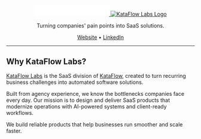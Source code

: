 <p align="center">
  <a href="https://kataflow.uk">
    <img src="KATAFLOW-white.svg#gh-dark-mode-only" width="200" alt="KataFlow Labs Logo">
    <img src="KATAFLOW-black.svg#gh-light-mode-only" width="200" alt="KataFlow Labs Logo">
  </a>
</p>

<p align="center">
  Turning companies' pain points into SaaS solutions.
</p>

<p align="center">
  <a href="https://kataflow.uk/labs">Website</a> •
  <a href="https://www.linkedin.com/company/kataflow-labs">LinkedIn</a>
</p>

---

## Why KataFlow Labs?

[KataFlow Labs](https://kataflow.uk/labs) is the SaaS division of [KataFlow](https://kataflow.uk), created to turn recurring business challenges into automated software solutions.  

Built from agency experience, we know the bottlenecks companies face every day. Our mission is to design and deliver SaaS products that modernize operations with AI-powered systems and client-ready workflows.  

We build reliable products that help businesses run smoother and scale faster.  
